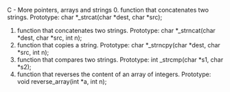 C - More pointers, arrays and strings
0. function that concatenates two strings.
Prototype: char *_strcat(char *dest, char *src);
1. function that concatenates two strings.
Prototype: char *_strncat(char *dest, char *src, int n);
2. function that copies a string.
Prototype: char *_strncpy(char *dest, char *src, int n);
3. function that compares two strings.
Prototype: int _strcmp(char *s1, char *s2);
4. function that reverses the content of an array of integers.
Prototype: void reverse_array(int *a, int n);